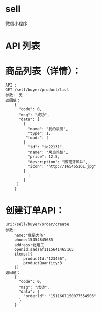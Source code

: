 # sell
微信小程序


#	API 列表

#	商品列表（详情）：
	API :
    GET /sell/buyer/product/list 
    参数： 无             
    返回值：                               
	    {     
          "code": 0,
          "msg": "成功",
          "data": [
		    {
		      "name": "我的最爱",
		      "type": 1,
		     "foods": [
			{
			  "id": "id22131",
			  "name": "烤良鸡翅",
			  "price": 12.5,
			  "description": "西班牙风味",
			  "icon": "http://165465161.jpg"
			}
		      ]
		    }
		 ]
	    }
#	创建订单API：
	uri:/sell/buyer/order/create
	参数：
		name:"我是大爷"
		phone:15454845685
		address:北理工
		openid:sadsaf1115641465165
		items:[{
			productId:"123456",
			productQuantity:3
		}]
	返回值：
		{
		  "code": 0,
		  "msg": "成功",
		  "data": {
		    "orderId": "1511667150077554503"
		  }
		}
